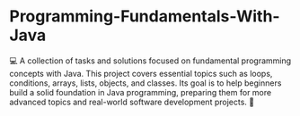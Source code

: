 # Programming-Fundamentals-With-Java
💻 A collection of tasks and solutions focused on fundamental programming concepts with Java. This project covers essential topics such as loops, conditions, arrays, lists, objects, and classes. Its goal is to help beginners build a solid foundation in Java programming, preparing them for more advanced topics and real-world software development projects. 🚀



